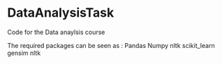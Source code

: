 # DataAnalysisTask
Code for the Data anaylsis course

The required packages can be seen as :
Pandas 
Numpy
nltk
scikit_learn
gensim nltk

